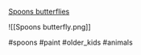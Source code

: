 [Spoons butterflies](https://www.facebook.com/groups/463128211032762/permalink/1215548165790759/)

![[Spoons butterfly.png]]

#spoons #paint #older_kids #animals 